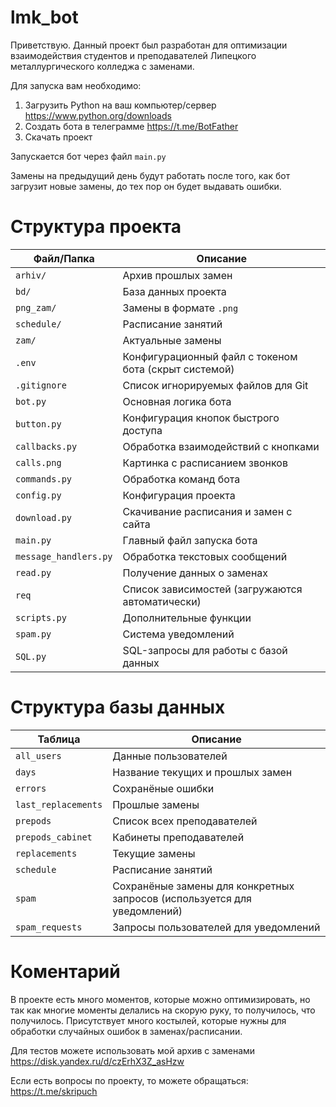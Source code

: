 # lmk_bot
Приветствую. Данный проект был разработан для оптимизации взаимодействия студентов и преподавателей Липецкого металлургического колледжа с заменами.

Для запуска вам необходимо:
  1) Загрузить Python на ваш компьютер/сервер https://www.python.org/downloads
  2) Создать бота в телеграмме https://t.me/BotFather
  3) Скачать проект

Запускается бот через файл `main.py`  

Замены на предыдущий день будут работать после того, как бот загрузит новые замены, до тех пор он будет выдавать ошибки.

# Структура проекта
| Файл/Папка            | Описание                                              |
| --------------------- | ----------------------------------------------------- |
| `arhiv/`              | Архив прошлых замен                                   |
| `bd/`                 | База данных проекта                                   |
| `png_zam/`            | Замены в формате `.png`                               |
| `schedule/`           | Расписание занятий                                    |
| `zam/`                | Актуальные замены                                     |
| `.env`                | Конфигурационный файл с токеном бота (скрыт системой) |
| `.gitignore`          | Список игнорируемых файлов для Git                    |
| `bot.py`              | Основная логика бота                                  |
| `button.py`           | Конфигурация кнопок быстрого доступа                  |
| `callbacks.py`        | Обработка взаимодействий с кнопками                   |
| `calls.png`           | Картинка с расписанием звонков                        |
| `commands.py`         | Обработка команд бота                                 |
| `config.py`           | Конфигурация проекта                                  |
| `download.py`         | Скачивание расписания и замен с сайта                 |
| `main.py`             | Главный файл запуска бота                             |
| `message_handlers.py` | Обработка текстовых сообщений                         |
| `read.py`             | Получение данных о заменах                            |
| `req`                 | Список зависимостей (загружаются автоматически)       |
| `scripts.py`          | Дополнительные функции                                |
| `spam.py`             | Система уведомлений                                   |
| `SQL.py`              | SQL-запросы для работы с базой данных                 |

# Структура базы данных
| Таблица               | Описание                                                                 |
| --------------------- | ------------------------------------------------------------------------ |
| `all_users`           | Данные пользователей                                                     |
| `days`                | Название текущих и прошлых замен                                         |
| `errors`              | Сохранёные ошибки                                                        |
| `last_replacements`   | Прошлые замены                                                           |
| `prepods`             | Список всех преподавателей                                               |
| `prepods_cabinet`     | Кабинеты преподавателей                                                  |
| `replacements`        | Текущие замены                                                           |
| `schedule`            | Расписание занятий                                                       |
| `spam`                | Сохранёные замены для конкретных запросов (используется для уведомлений) |
| `spam_requests`       | Запросы пользователей для уведомлений                                    |

# Коментарий
В проекте есть много моментов, которые можно оптимизировать, но так как многие моменты делались на скорую руку, то получилось, что получилось. Присутствует много костылей, которые нужны для обработки случайных ошибок в заменах/расписании.

Для тестов можете использовать мой архив с заменами https://disk.yandex.ru/d/czErhX3Z_asHzw

Если есть вопросы по проекту, то можете обращаться: https://t.me/skripuch
